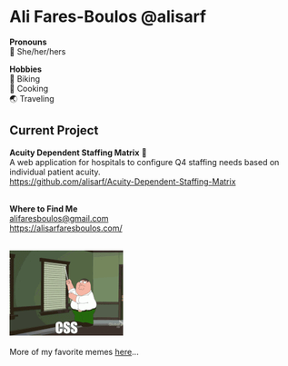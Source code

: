 # Ali Fares-Boulos @alisarf
__Pronouns__<br>
:woman: She/her/hers <br>

__Hobbies__<br>
🚴 Biking<br>
🍝 Cooking<br>
🌏 Traveling<br>

## Current Project
__Acuity Dependent Staffing Matrix__ 🧬<br>
A web application for hospitals to configure Q4 staffing needs based on individual patient acuity.<br>
https://github.com/alisarf/Acuity-Dependent-Staffing-Matrix

<br>__Where to Find Me__<br>
alifaresboulos@gmail.com <br>
https://alisarfaresboulos.com/<br>

<br>![cssmeme](cssmemesml.gif)<br>
<br>More of my favorite memes [here](https://www.pinterest.com/alifares8/dev-memes/)...  <br>


<!--
**alisarf/alisarf** is a ✨ _special_ ✨ repository because its `README.md` (this file) appears on your GitHub profile.

Here are some ideas to get you started:

- 🔭 I’m currently working on ...
- 🌱 I’m currently learning ...
- 👯 I’m looking to collaborate on ...
- 🤔 I’m looking for help with ...
- 💬 Ask me about ...
- 📫 How to reach me: ...
- 😄 Pronouns: ...
- ⚡ Fun fact: ...
-->

